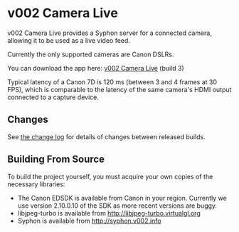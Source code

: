 v002 Camera Live
================

v002 Camera Live provides a Syphon server for a connected camera, allowing it to be used as a live video feed.

Currently the only supported cameras are Canon DSLRs.

You can download the app here: [v002 Camera Live](http://d1uo0zjpbs7clj.cloudfront.net/Camera%20Live.zip) (build 3)

Typical latency of a Canon 7D is 120 ms (between 3 and 4 frames at 30 FPS), which is comparable to the latency of the same camera's HDMI output connected to a capture device.

Changes
-------

See [the change log](https://github.com/v002/v002-Camera-Live/blob/master/CHANGES.md) for details of changes between released builds.

Building From Source
--------------------

To build the project yourself, you must acquire your own copies of the necessary libraries:

 - The Canon EDSDK is available from Canon in your region. Currently we use version 2.10.0.10 of the SDK as more recent versions are buggy.
 - libjpeg-turbo is available from http://libjpeg-turbo.virtualgl.org
 - Syphon is available from http://syphon.v002.info
